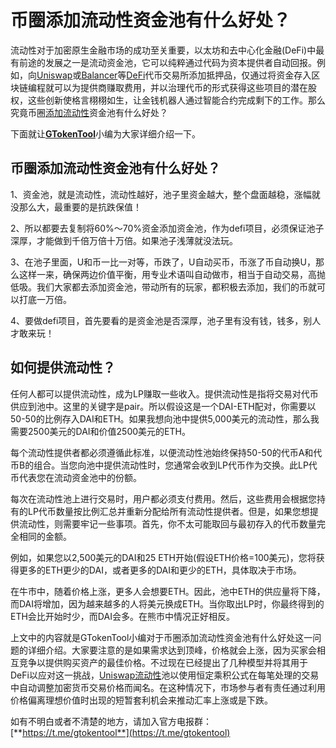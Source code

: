 # 币圈添加流动性资金池有什么好处？

流动性对于加密原生金融市场的成功至关重要，以太坊和去中心化金融(DeFi)中最有前途的发展之一是流动资金池，它可以纯粹通过代码为资本提供者自动回报。例如，向[Uniswap](../../uniswap-add-liquidity.md)或[Balancer](balancer-tian-jia-liu-dong-xing-shan-chu-liu-dong-xing-jiao-cheng.md)等[DeFi](shen-me-shi-defi-you-na-xie-you-shi-yu-te-dian.md)代币交易所添加抵押品，仅通过将资金存入区块链编程就可以为提供商赚取费用，并以治理代币的形式获得这些项目的潜在股权，这些创新使格言栩栩如生，让金钱机器人通过智能合约完成剩下的工作。那么究竟币圈[添加流动性](tian-jia-liu-dong-xing-shi-shen-me-yi-si.md)资金池有什么好处？

下面就让[**GTokenTool**](https://docs.gtokentool.com)小编为大家详细介绍一下。

## 币圈添加流动性资金池有什么好处？

1、资金池，就是流动性，流动性越好，池子里资金越大，整个盘面越稳，涨幅就没那么大，最重要的是抗跌保值！

2、所以都要去复制将60%～70%资金添加资金池，作为defi项目，必须保证池子深厚，才能做到千倍万倍十万倍。如果池子浅薄就没法玩。

3、在池子里面，U和币一比一对等，币跌了，U自动买币，币涨了币自动换U，那么这样一来，确保两边价值平衡，用专业术语叫自动做市，相当于自动交易，高抛低吸。我们大家都去添加资金池，带动所有的玩家，都积极去添加，我们的币就可以打底一万倍。

4、要做defi项目，首先要看的是资金池是否深厚，池子里有没有钱，钱多，别人才敢来玩！

## 如何提供流动性？

任何人都可以提供流动性，成为LP赚取一些收入。提供流动性是指将交易对代币供应到池中。这里的关键字是pair。所以假设这是一个DAI-ETH配对，你需要以50-50的比例存入DAI和ETH。如果我想向池中提供5,000美元的流动性，那么我需要2500美元的DAI和价值2500美元的ETH。

每个流动性提供者都必须遵循此标准，以便流动性池始终保持50-50的代币A和代币B的组合。当您向池中提供流动性时，您通常会收到LP代币作为交换。此LP代币代表您在流动资金池中的份额。

每次在流动性池上进行交易时，用户都必须支付费用。然后，这些费用会根据您持有的LP代币数量按比例汇总并重新分配给所有流动性提供者。但是，如果您想提供流动性，则需要牢记一些事项。首先，你不太可能取回与最初存入的代币数量完全相同的金额。

例如，如果您以2,500美元的DAI和25 ETH开始(假设ETH价格=100美元)，您将获得更多的ETH更少的DAI，或者更多的DAI和更少的ETH，具体取决于市场。

在牛市中，随着价格上涨，更多人会想要ETH。因此，池中ETH的供应量将下降，而DAI将增加，因为越来越多的人将美元换成ETH。当你取出LP时，你最终得到的ETH会比开始时少，而DAI会多。在熊市中情况正好相反。

上文中的内容就是GTokenTool小编对于币圈添加流动性资金池有什么好处这一问题的详细介绍。大家要注意的是如果需求达到顶峰，价格就会上涨，因为买家会相互竞争以提供购买资产的最佳价格。不过现在已经提出了几种模型并将其用于DeFi以应对这一挑战，[Uniswap流动性](../../swap-add-liquidity/uniswapv2.md)池以使用恒定乘积公式在每笔处理的交易中自动调整加密货币交易价格而闻名。在这种情况下，市场参与者有责任通过利用价格偏离理想价值时出现的短暂套利机会来推动汇率上涨或是下跌。

如有不明白或者不清楚的地方，请加入官方电报群：[**https://t.me/gtokentool**](https://t.me/gtokentool)
